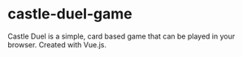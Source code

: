 # castle-duel-game
Castle Duel is a simple, card based game that can be played in your browser. Created with Vue.js.
